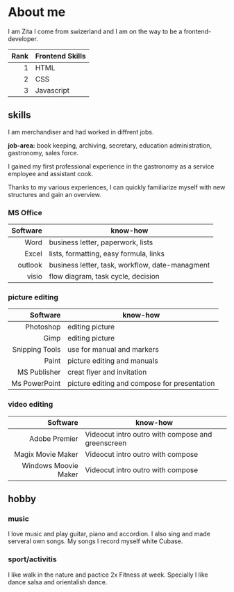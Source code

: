 # About me
I am Zita I come from swizerland and I am on the way to be a frontend-developer.

| Rank | Frontend Skills |
|-----:|---------------|
|     1|  HTML         |
|     2|  CSS             |
|     3|  Javascript            |


## skills



I am merchandiser and had worked in diffrent jobs.

**job-area:** book keeping, archiving, secretary, education administration, gastronomy, sales force.

I gained my first professional experience in the gastronomy as a service employee and assistant cook. 

Thanks to my various experiences, I can quickly familiarize myself with new structures and gain an overview.

### MS Office
|Software | know-how |
|-----:|---------------|
|   Word| 	business letter, paperwork, lists      |
|    Excel| lists, formatting, easy formula, links           |
|    outlook|  business letter, task, workflow, date-managment             |
|    visio|     flow diagram, task cycle, decision       |


### picture editing
|Software | know-how |
|-----:|---------------|
|    Photoshop| editing picture         |
|    Gimp| editing picture             |
|    Snipping Tools|  use for manual and markers             |
|    Paint|  picture editing and manuals             |
|   MS Publisher|  creat flyer and invitation             |
|    Ms PowerPoint|  picture editing and compose for presentation             |

### video editing
| Software| know-how |
|-----:|---------------|
|    Adobe Premier| Videocut intro outro with compose and greenscreen         |
|    Magix Movie Maker|  Videocut intro outro with compose             |
|    Windows Moovie Maker|  Videocut intro outro with compose             |

## hobby
### music
I love music and play guitar, piano and accordion. I also sing and made serveral own songs. My songs I record myself white Cubase. 
### sport/activitis
I like walk in the nature and pactice 2x Fitness at week. Specially I like dance salsa and orientalish dance. 




<!-- safdsaf
